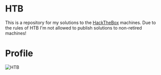 # HTB
This is a repository for my solutions to the [HackTheBox](https://www.hackthebox.eu) machines. Due to the rules of HTB I'm not allowed to publish solutions to non-retired machines!

# Profile

![HTB](https://www.hackthebox.eu/badge/image/7533)
